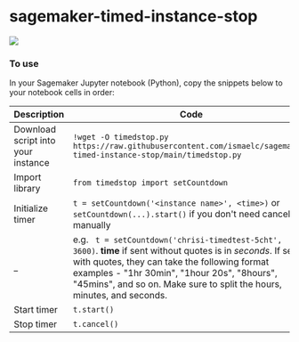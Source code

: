 # sagemaker-timed-instance-stop

![](https://i.postimg.cc/Kz1zkGdq/sagemakertimedstop.png)

### To use
In your Sagemaker Jupyter notebook (Python), copy the snippets below to your notebook cells in order:

Description | Code
------ | ------
Download script into your instance   | `!wget -O timedstop.py https://raw.githubusercontent.com/ismaelc/sagemaker-timed-instance-stop/main/timedstop.py`
Import library | `from timedstop import setCountdown`
Initialize timer | `t = setCountdown('<instance name>', <time>)` or `setCountdown(...).start()` if you don't need cancel manually 
 _ | e.g. ` t = setCountdown('chrisi-timedtest-5cht', 3600)`. **time** if sent without quotes is in _seconds_. If sent with quotes, they can take the following format examples - "1hr 30min", "1hour 20s", "8hours", "45mins", and so on. Make sure to split the hours, minutes, and seconds.
Start timer | `t.start()`
Stop timer | `t.cancel()`

